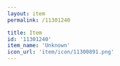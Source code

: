 ```yaml
---
layout: item
permalink: /11301240

title: Item
id: '11301240'
item_name: 'Unknown'
icon_url: 'item/icon/11300891.png'
---
```

